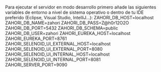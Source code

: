 Para ejecutar el servidor en modo desarrollo primero añade las siguientes variables de entorno a nivel de sistema operativo o dentro de tu IDE preferido (Eclipse, Visual Studio, IntelliJ...):
ZAHORI_DB_HOST=localhost
ZAHORI_DB_NAME=zahori
ZAHORI_DB_PASS=Z@h0r12O2O
ZAHORI_DB_PORT=5432
ZAHORI_DB_SCHEMA=public
ZAHORI_DB_USER=zahori
ZAHORI_EUREKA_HOST=localhost
ZAHORI_EUREKA_PORT=8761
ZAHORI_SELENOID_UI_EXTERNAL_HOST=localhost
ZAHORI_SELENOID_UI_EXTERNAL_PORT=8080
ZAHORI_SELENOID_UI_INTERNAL_HOST=localhost
ZAHORI_SELENOID_UI_INTERNAL_PORT=8081
ZAHORI_SERVER_PORT=9090

